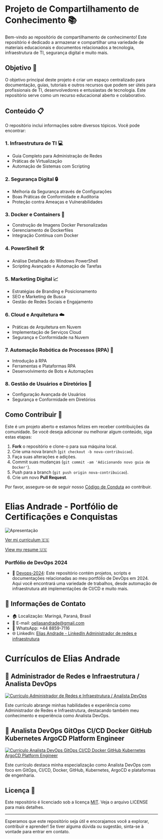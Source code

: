 # Projeto de Compartilhamento de Conhecimento 📚

Bem-vindo ao repositório de compartilhamento de conhecimento! Este repositório é dedicado a armazenar e compartilhar uma variedade de materiais educacionais e documentos relacionados a tecnologia, infraestrutura de TI, segurança digital e muito mais.

## Objetivo 🎯

O objetivo principal deste projeto é criar um espaço centralizado para documentação, guias, tutoriais e outros recursos que podem ser úteis para profissionais de TI, desenvolvedores e entusiastas de tecnologia. Este repositório serve como um recurso educacional aberto e colaborativo.

## Conteúdo 📋

O repositório inclui informações sobre diversos tópicos. Você pode encontrar:

### 1. Infraestrutura de TI 💻
- Guia Completo para Administração de Redes
- Práticas de Virtualização
- Automação de Sistemas com Scripting

### 2. Segurança Digital 🔒
- Melhoria da Segurança através de Configurações
- Boas Práticas de Conformidade e Auditoria
- Proteção contra Ameaças e Vulnerabilidades

### 3. Docker e Containers 🐳
- Construção de Imagens Docker Personalizadas
- Gerenciamento de Dockerfiles
- Integração Contínua com Docker

### 4. PowerShell 🛠️
- Análise Detalhada do Windows PowerShell
- Scripting Avançado e Automação de Tarefas

### 5. Marketing Digital 📈
- Estratégias de Branding e Posicionamento
- SEO e Marketing de Busca
- Gestão de Redes Sociais e Engajamento

### 6. Cloud e Arquitetura ☁️
- Práticas de Arquitetura em Nuvem
- Implementação de Serviços Cloud
- Segurança e Conformidade na Nuvem

### 7. Automação Robótica de Processos (RPA) 🤖
- Introdução à RPA
- Ferramentas e Plataformas RPA
- Desenvolvimento de Bots e Automações

### 8. Gestão de Usuários e Diretórios 📇
- Configuração Avançada de Usuários
- Segurança e Conformidade em Diretórios

## Como Contribuir 🤝

Este é um projeto aberto e estamos felizes em receber contribuições da comunidade. Se você deseja adicionar ou melhorar algum conteúdo, siga estas etapas:

1. **Fork** o repositório e clone-o para sua máquina local.
2. Crie uma nova branch (`git checkout -b nova-contribuicao`).
3. Faça suas alterações e adições.
4. Commit suas mudanças (`git commit -am 'Adicionando novo guia de Docker'`).
5. Push para a branch (`git push origin nova-contribuicao`).
6. Crie um novo **Pull Request**.

Por favor, assegure-se de seguir nosso [Código de Conduta](./code-of-conduct.md) ao contribuir.

# Elias Andrade - Portfólio de Certificações e Conquistas

![Apresentação](https://raw.githubusercontent.com/chaos4455/py-dev/main/chrome_CiZLYinHdr.png) 

[Ver mi currículum 🇪🇸](https://github.com/chaos4455/Certifica-es/blob/main/resume_spanish.md)

[View my resume 🇺🇸](https://github.com/chaos4455/Certifica-es/blob/main/english_resume.md)

### Portfólio de DevOps 2024 

- 📁 [Devops-2024](https://github.com/elias-andrade-devops/Elias-Andrade-Devops-2024/): Este repositório contém projetos, scripts e documentações relacionadas ao meu portfólio de DevOps em 2024. Aqui você encontrará uma variedade de trabalhos, desde automação de infraestrutura até implementações de CI/CD e muito mais. 

## 📌 Informações de Contato

- 🏠 Localização: Maringá, Paraná, Brasil
- 📧 E-mail: oeliasandrade@gmail.com
- 📱 WhatsApp: +44 8859-7116
- 🌐 LinkedIn: [Elias Andrade - LinkedIn Administrador de redes e infraestrutura](https://www.linkedin.com/in/itilmgf)

# Currículos de Elias Andrade

## 📄 Administrador de Redes e Infraestrutura / Analista DevOps

[![Currículo Administrador de Redes e Infraestrutura / Analista DevOps](https://img.shields.io/badge/Currículo-Administrador_de_Redes_e_Infraestrutura_/_Analista_DevOps-blue)](https://github.com/elias-andrade-devops/Elias-Andrade-Devops-2024/blob/main/certificados/Curr%C3%ADculo%20Elias%20Andrade%20-%20Administrador%20de%20Redes%20e%20Infraestrutura%20%20Analista%20DevOps%20-%20Remoto.pdf)

Este currículo abrange minhas habilidades e experiência como Administrador de Redes e Infraestrutura, destacando também meu conhecimento e experiência como Analista DevOps.

## 🚀 Analista DevOps GitOps CI/CD Docker GitHub Kubernetes ArgoCD Platform Engineer

[![Currículo Analista DevOps GitOps CI/CD Docker GitHub Kubernetes ArgoCD Platform Engineer](https://img.shields.io/badge/Currículo-Analista_DevOps_GitOps_CI_CD_Docker_GitHub_Kubernetes_ArgoCD_Platform_Engineer-green)](https://github.com/elias-andrade-devops/Elias-Andrade-Devops-2024/blob/main/certificados/Elias%20Andrade%20-%20Administrador%20de%20redes%20e%20infraestrutura%20%20Analista%20Devops%20-%20Gitops%20%20Platform%20Engineer%20-%20Remoto.pdf)

Este currículo destaca minha especialização como Analista DevOps com foco em GitOps, CI/CD, Docker, GitHub, Kubernetes, ArgoCD e plataformas de engenharia.

## Licença 📄

Este repositório é licenciado sob a licença [MIT](./LICENSE). Veja o arquivo LICENSE para mais detalhes.

---

Esperamos que este repositório seja útil e encorajamos você a explorar, contribuir e aprender! Se tiver alguma dúvida ou sugestão, sinta-se à vontade para entrar em contato.


